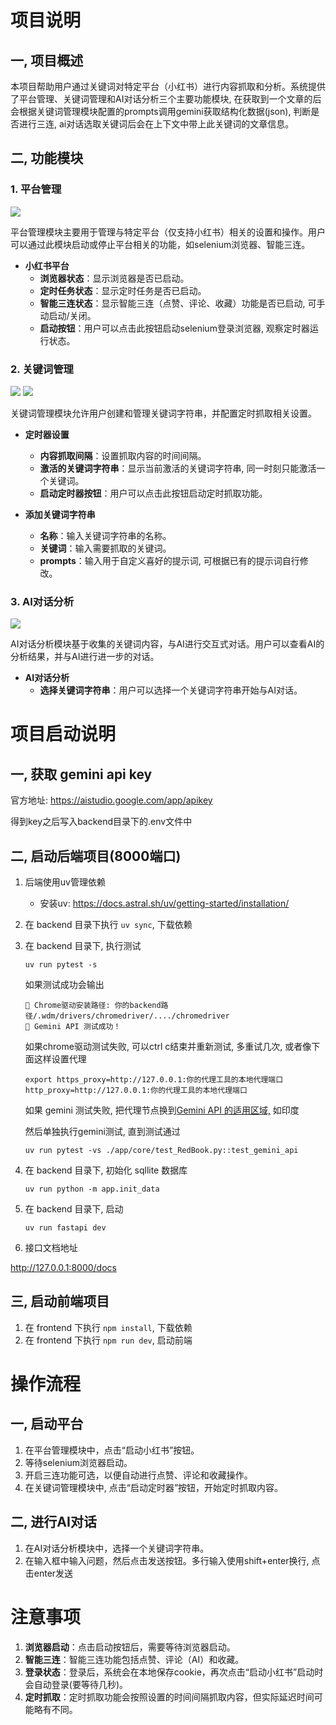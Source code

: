 # 项目说明

## 一, 项目概述

本项目帮助用户通过关键词对特定平台（小红书）进行内容抓取和分析。系统提供了平台管理、关键词管理和AI对话分析三个主要功能模块, 在获取到一个文章的后会根据关键词管理模块配置的prompts调用gemini获取结构化数据(json), 判断是否进行三连, ai对话选取关键词后会在上下文中带上此关键词的文章信息。

## 二, 功能模块

### 1. 平台管理

![](./img/img.png)

平台管理模块主要用于管理与特定平台（仅支持小红书）相关的设置和操作。用户可以通过此模块启动或停止平台相关的功能，如selenium浏览器、智能三连。

- **小红书平台**
  - **浏览器状态**：显示浏览器是否已启动。
  - **定时任务状态**：显示定时任务是否已启动。
  - **智能三连状态**：显示智能三连（点赞、评论、收藏）功能是否已启动, 可手动启动/关闭。
  - **启动按钮**：用户可以点击此按钮启动selenium登录浏览器, 观察定时器运行状态。

### 2. 关键词管理

![](./img/img_1.png)
![](./img/img_2.png)

关键词管理模块允许用户创建和管理关键词字符串，并配置定时抓取相关设置。

- **定时器设置**

  - **内容抓取间隔**：设置抓取内容的时间间隔。
  - **激活的关键词字符串**：显示当前激活的关键词字符串, 同一时刻只能激活一个关键词。
  - **启动定时器按钮**：用户可以点击此按钮启动定时抓取功能。
- **添加关键词字符串**

  - **名称**：输入关键词字符串的名称。
  - **关键词**：输入需要抓取的关键词。
  - **prompts**：输入用于自定义喜好的提示词, 可根据已有的提示词自行修改。

### 3. AI对话分析

![](./img/img_3.png)

AI对话分析模块基于收集的关键词内容，与AI进行交互式对话。用户可以查看AI的分析结果，并与AI进行进一步的对话。

- **AI对话分析**
  - **选择关键词字符串**：用户可以选择一个关键词字符串开始与AI对话。

# 项目启动说明

## 一, 获取 gemini api key

官方地址: https://aistudio.google.com/app/apikey

得到key之后写入backend目录下的.env文件中

## 二, 启动后端项目(8000端口)

1. 后端使用uv管理依赖

   - 安装uv: https://docs.astral.sh/uv/getting-started/installation/
2. 在 backend 目录下执行 `uv sync`, 下载依赖
3. 在 backend 目录下, 执行测试

   ```shell
   uv run pytest -s
   ```

   如果测试成功会输出

   ```text
   🎉 Chrome驱动安装路径: 你的backend路径/.wdm/drivers/chromedriver/..../chromedriver
   🎉 Gemini API 测试成功！
   ```

   如果chrome驱动测试失败, 可以ctrl c结束并重新测试, 多重试几次, 或者像下面这样设置代理

   ```shell
   export https_proxy=http://127.0.0.1:你的代理工具的本地代理端口 http_proxy=http://127.0.0.1:你的代理工具的本地代理端口
   ```

   如果 gemini 测试失败, 把代理节点换到[Gemini API 的适用区域,](https://ai.google.dev/gemini-api/docs/available-regions?hl=zh-cn) 如印度

   然后单独执行gemini测试, 直到测试通过

   ```shell
   uv run pytest -vs ./app/core/test_RedBook.py::test_gemini_api
   ```
4. 在 backend 目录下, 初始化 sqllite 数据库

   ```shell
   uv run python -m app.init_data
   ```
5. 在 backend 目录下, 启动

   ```shell
   uv run fastapi dev
   ```
6. 接口文档地址

  http://127.0.0.1:8000/docs

## 三, 启动前端项目

1. 在 frontend 下执行 `npm install`, 下载依赖
2. 在 frontend 下执行 `npm run dev`, 启动前端

# 操作流程

## 一, 启动平台

1. 在平台管理模块中，点击“启动小红书”按钮。
2. 等待selenium浏览器启动。
3. 开启三连功能可选，以便自动进行点赞、评论和收藏操作。
4. 在关键词管理模块中, 点击“启动定时器”按钮，开始定时抓取内容。

## 二, 进行AI对话

1. 在AI对话分析模块中，选择一个关键词字符串。
2. 在输入框中输入问题，然后点击发送按钮。多行输入使用shift+enter换行, 点击enter发送

# 注意事项

1. **浏览器启动**：点击启动按钮后，需要等待浏览器启动。
2. **智能三连**：智能三连功能包括点赞、评论（AI）和收藏。
3. **登录状态**：登录后，系统会在本地保存cookie，再次点击“启动小红书”启动时会自动登录(要等待几秒)。
4. **定时抓取**：定时抓取功能会按照设置的时间间隔抓取内容，但实际延迟时间可能略有不同。


